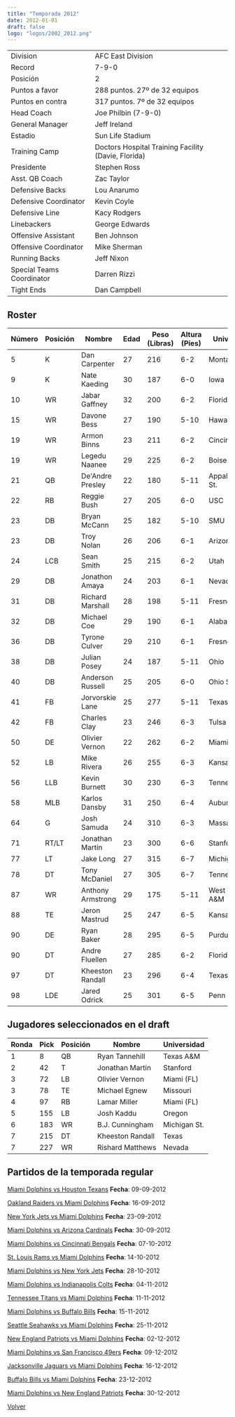 ```yaml
---
title: "Temporada 2012"
date: 2012-01-01
draft: false
logo: "logos/2002_2012.png"
---
```


|                      |                      |
|-------------------------|---------------------------|
| Division               | AFC East Division            |
| Record                 | 7-9-0              |
| Posición               | 2            |
| Puntos a favor         | 288 puntos. 27º de 32 equipos           |
| Puntos en contra       | 317 puntos. 7º de 32 equipos       |
| Head Coach             | Joe Philbin (7-9-0)               |
| General Manager        | Jeff Ireland      |
| Estadio                | Sun Life Stadium             |
| Training Camp          | Doctors Hospital Training Facility (Davie, Florida)        |
| Presidente | Stephen Ross |
| Asst. QB Coach | Zac Taylor |
| Defensive Backs | Lou Anarumo |
| Defensive Coordinator | Kevin Coyle |
| Defensive Line | Kacy Rodgers |
| Linebackers | George Edwards |
| Offensive Assistant | Ben Johnson |
| Offensive Coordinator | Mike Sherman |
| Running Backs | Jeff Nixon |
| Special Teams Coordinator | Darren Rizzi |
| Tight Ends | Dan Campbell |


## Roster

| Número | Posición | Nombre           | Edad | Peso (Libras) | Altura (Píes) | Universidad          |
|--------|----------|------------------|------|---------------|---------------|----------------------|
| 5 | K | Dan Carpenter | 27 | 216 | 6-2 | Montana |
| 9 | K | Nate Kaeding | 30 | 187 | 6-0 | Iowa |
| 10 | WR | Jabar Gaffney | 32 | 200 | 6-2 | Florida |
| 15 | WR | Davone Bess | 27 | 190 | 5-10 | Hawaii |
| 19 | WR | Armon Binns | 23 | 211 | 6-2 | Cincinnati |
| 19 | WR | Legedu Naanee | 29 | 225 | 6-2 | Boise St. |
| 21 | QB | De'Andre Presley | 22 | 180 | 5-11 | Appalachian St. |
| 22 | RB | Reggie Bush | 27 | 205 | 6-0 | USC |
| 23 | DB | Bryan McCann | 25 | 182 | 5-10 | SMU |
| 23 | DB | Troy Nolan | 26 | 206 | 6-1 | Arizona St. |
| 24 | LCB | Sean Smith | 25 | 215 | 6-2 | Utah |
| 29 | DB | Jonathon Amaya | 24 | 203 | 6-1 | Nevada |
| 31 | DB | Richard Marshall | 28 | 198 | 5-11 | Fresno St. |
| 32 | DB | Michael Coe | 29 | 190 | 6-1 | Alabama St. |
| 36 | DB | Tyrone Culver | 29 | 210 | 6-1 | Fresno St. |
| 38 | DB | Julian Posey | 24 | 187 | 5-11 | Ohio |
| 40 | DB | Anderson Russell | 25 | 205 | 6-0 | Ohio St. |
| 41 | FB | Jorvorskie Lane | 25 | 277 | 5-11 | Texas A&M |
| 42 | FB | Charles Clay | 23 | 246 | 6-3 | Tulsa |
| 50 | DE | Olivier Vernon | 22 | 262 | 6-2 | Miami (FL) |
| 52 | LB | Mike Rivera | 26 | 255 | 6-3 | Kansas |
| 56 | LLB | Kevin Burnett | 30 | 230 | 6-3 | Tennessee |
| 58 | MLB | Karlos Dansby | 31 | 250 | 6-4 | Auburn |
| 64 | G | Josh Samuda | 24 | 310 | 6-3 | Massachusetts |
| 71 | RT/LT | Jonathan Martin | 23 | 300 | 6-6 | Stanford |
| 77 | LT | Jake Long | 27 | 315 | 6-7 | Michigan |
| 78 | DT | Tony McDaniel | 27 | 305 | 6-7 | Tennessee |
| 87 | WR | Anthony Armstrong | 29 | 175 | 5-11 | West Texas A&M |
| 88 | TE | Jeron Mastrud | 25 | 247 | 6-5 | Kansas St. |
| 90 | DE | Ryan Baker | 28 | 295 | 6-5 | Purdue |
| 90 | DT | Andre Fluellen | 27 | 285 | 6-2 | Florida St. |
| 97 | DT | Kheeston Randall | 23 | 296 | 6-4 | Texas |
| 98 | LDE | Jared Odrick | 25 | 301 | 6-5 | Penn St. |


## Jugadores seleccionados en el draft

| Ronda | Pick | Posición | Nombre           | Universidad          |
|-------|------|----------|------------------|----------------------|
| 1 | 8 | QB | Ryan Tannehill | Texas A&M |
| 2 | 42 | T | Jonathan Martin | Stanford |
| 3 | 72 | LB | Olivier Vernon | Miami (FL) |
| 3 | 78 | TE | Michael Egnew | Missouri |
| 4 | 97 | RB | Lamar Miller | Miami (FL) |
| 5 | 155 | LB | Josh Kaddu | Oregon |
| 6 | 183 | WR | B.J. Cunningham | Michigan St. |
| 7 | 215 | DT | Kheeston Randall | Texas |
| 7 | 227 | WR | Rishard Matthews | Nevada |


## Partidos de la temporada regular

[Miami Dolphins vs Houston Texans](/historia/partidos/mia-hou-20120909) **Fecha**: 09-09-2012

[Oakland Raiders vs Miami Dolphins](/historia/partidos/oak-mia-20120916) **Fecha**: 16-09-2012

[New York Jets vs Miami Dolphins](/historia/partidos/nyj-mia-20120923) **Fecha**: 23-09-2012

[Miami Dolphins vs Arizona Cardinals](/historia/partidos/mia-ari-20120930) **Fecha**: 30-09-2012

[Miami Dolphins vs Cincinnati Bengals](/historia/partidos/mia-cin-20121007) **Fecha**: 07-10-2012

[St. Louis Rams vs Miami Dolphins](/historia/partidos/stl-mia-20121014) **Fecha**: 14-10-2012

[Miami Dolphins vs New York Jets](/historia/partidos/mia-nyj-20121028) **Fecha**: 28-10-2012

[Miami Dolphins vs Indianapolis Colts](/historia/partidos/mia-ind-20121104) **Fecha**: 04-11-2012

[Tennessee Titans vs Miami Dolphins](/historia/partidos/ten-mia-20121111) **Fecha**: 11-11-2012

[Miami Dolphins vs Buffalo Bills](/historia/partidos/mia-buf-20121115) **Fecha**: 15-11-2012

[Seattle Seahawks vs Miami Dolphins](/historia/partidos/sea-mia-20121125) **Fecha**: 25-11-2012

[New England Patriots vs Miami Dolphins](/historia/partidos/ne-mia-20121202) **Fecha**: 02-12-2012

[Miami Dolphins vs San Francisco 49ers](/historia/partidos/mia-sf-20121209) **Fecha**: 09-12-2012

[Jacksonville Jaguars vs Miami Dolphins](/historia/partidos/jax-mia-20121216) **Fecha**: 16-12-2012

[Buffalo Bills vs Miami Dolphins](/historia/partidos/buf-mia-20121223) **Fecha**: 23-12-2012

[Miami Dolphins vs New England Patriots](/historia/partidos/mia-ne-20121230) **Fecha**: 30-12-2012





[Volver](/historia)